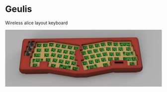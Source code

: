 # Geulis
Wireless alice layout keyboard

![PCB Front View](images/geulis_keyboard_acrylic_case_2021-Jun-04_11-50-24AM-000_CustomizedView44178749806.png)

